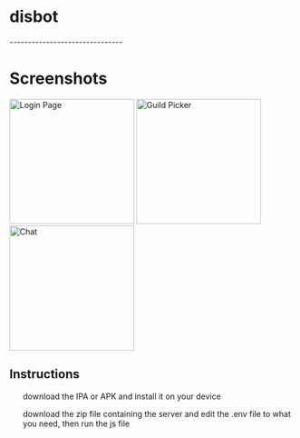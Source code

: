 # disbot
<title>Discord client for bot accounts</title>
-------------------------------

<h1>Screenshots</h1>
<p>
  <img src="https://apple292.net/assets/disbot/disbotlogin.png" width="220" title="Login Page">
  <img src="https://apple292.net/assets/disbot/guilds.png" width="220" title="Guild Picker">
  <img src="https://apple292.net/assets/disbot/chat.png" width="220" title="Chat">
</p>

<h2>Instructions</h2>
<ol>download the IPA or APK and install it on your device</ol>
<ol>download the zip file containing the server and edit the .env file to what you need, then run the js file</ol>

